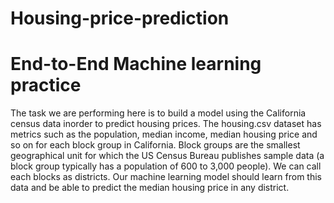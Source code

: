 # Housing-price-prediction
# End-to-End Machine learning practice


The task we are performing here is to build a model using the California census data inorder to predict housing prices.
The housing.csv dataset has metrics such as the population, median income, median housing price and so on for each block group in California. Block groups are the smallest geographical unit for which the US Census Bureau publishes sample data (a block group typically has a population of 600 to 3,000 people). We can call each blocks as districts.
Our machine learning model should learn from this data and be able to predict the median housing price in any district.
